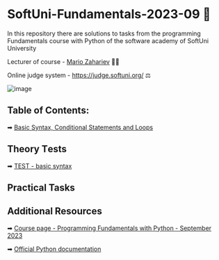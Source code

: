 # SoftUni-Fundamentals-2023-09 🏫
In this repository there are solutions to tasks from the programming Fundamentals course with Python of the software academy of SoftUni University 

Lecturer of course - [Mario Zahariev](https://www.linkedin.com/in/mario-zahariev-753a7b202/) 🐱‍🚀

Online judge system - https://judge.softuni.org/ ⚖

![image](https://user-images.githubusercontent.com/68993494/185683680-bcfefe65-88fb-4192-b0b2-ff9130c39487.png)

## Table of Contents:
➡ [Basic Syntax, Conditional Statements and Loops]()

## Theory Тests
➡ [TEST - basic syntax]() 

## Practical Tasks


## Additional Resources

➡ [Course page - Programming Fundamentals with Python - September 2023](https://softuni.bg/trainings/4222/programming-fundamentals-with-python-september-2023)

➡ [Official Python documentation](https://docs.python.org/3/)
